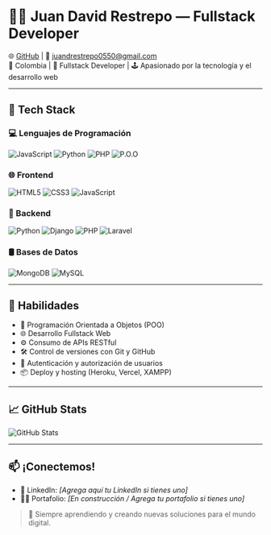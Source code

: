 # 👨‍💻 Juan David Restrepo — Fullstack Developer

🌐 [GitHub](https://github.com/Juandrestrepo0550) | 📧 juandrestrepo0550@gmail.com  
📍 Colombia | 💼 Fullstack Developer | 🕹️ Apasionado por la tecnología y el desarrollo web

---

## 🚀 Tech Stack

### 💻 Lenguajes de Programación
![JavaScript](https://img.shields.io/badge/JavaScript-F7DF1E?style=flat&logo=javascript&logoColor=black)
![Python](https://img.shields.io/badge/Python-3776AB?style=flat&logo=python&logoColor=white)
![PHP](https://img.shields.io/badge/PHP-777BB4?style=flat&logo=php&logoColor=white)
![P.O.O](https://img.shields.io/badge/Programaci%C3%B3n%20Orientada%20a%20Objetos-OOP-blue?style=flat)

### 🌐 Frontend
![HTML5](https://img.shields.io/badge/HTML5-E34F26?style=flat&logo=html5&logoColor=white)
![CSS3](https://img.shields.io/badge/CSS3-1572B6?style=flat&logo=css3&logoColor=white)
![JavaScript](https://img.shields.io/badge/JavaScript-F7DF1E?style=flat&logo=javascript&logoColor=black)

### 🧠 Backend
![Python](https://img.shields.io/badge/Python-3776AB?style=flat&logo=python&logoColor=white)
![Django](https://img.shields.io/badge/Django-Web%20Framework-092E20?style=flat&logo=django&logoColor=white)
![PHP](https://img.shields.io/badge/PHP-777BB4?style=flat&logo=php&logoColor=white)
![Laravel](https://img.shields.io/badge/Laravel-Web%20Framework-FF2D20?style=flat&logo=laravel&logoColor=white)

### 🛢️ Bases de Datos
![MongoDB](https://img.shields.io/badge/MongoDB-4EA94B?style=flat&logo=mongodb&logoColor=white)
![MySQL](https://img.shields.io/badge/MySQL-4479A1?style=flat&logo=mysql&logoColor=white)

---

## 🧠 Habilidades

- 🧩 Programación Orientada a Objetos (POO)
- 🌐 Desarrollo Fullstack Web
- ⚙️ Consumo de APIs RESTful
- 🛠️ Control de versiones con Git y GitHub
- 🔐 Autenticación y autorización de usuarios
- 📦 Deploy y hosting (Heroku, Vercel, XAMPP)

---

## 📈 GitHub Stats

![GitHub Stats](https://github-readme-stats.vercel.app/api?username=Juandrestrepo0550&show_icons=true&theme=radical)

---

## 📫 ¡Conectemos!

- 💼 LinkedIn: *[Agrega aquí tu LinkedIn si tienes uno]*
- 🧑‍💻 Portafolio: *[En construcción / Agrega tu portafolio si tienes uno]*

> 🚀 Siempre aprendiendo y creando nuevas soluciones para el mundo digital.
